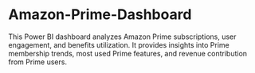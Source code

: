 # Amazon-Prime-Dashboard
This Power BI dashboard analyzes Amazon Prime subscriptions, user engagement, and benefits utilization. It provides insights into Prime membership trends, most used Prime features, and revenue contribution from Prime users.

